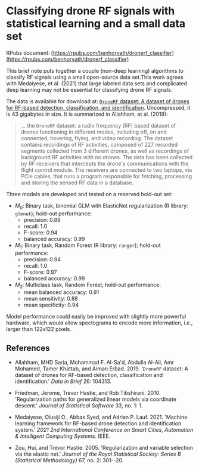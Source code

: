 # Classifying drone RF signals with statistical learning and a small data set

RPubs document: [https://rpubs.com/benhorvath/dronerf_classifier](https://rpubs.com/benhorvath/dronerf_classifier)

This brief note puts together a couple (non-deep learning) algorithms to classify RF signals using a small open-source data set.This work agrees with Medaiyese, et al. (2021) that large labeled data sets and complicated deep learning may not be essential for classifying drone RF signals.

The data is available for download at: [`DroneRF` dataset: A dataset of drones for RF-based detection, classification, and identification](https://data.mendeley.com/datasets/f4c2b4n755/1). Uncompressed, it is 43 gigabytes in size. It is summarized in Allahham, et al. (2019):

> ... the `DroneRF` dataset: a radio frequency (RF) based dataset of drones functioning in different modes, including off, on and connected, hovering, flying, and video recording. The dataset contains recordings of RF activities, composed of 227 recorded segments collected from 3 different drones, as well as recordings of background RF activities with no drones. The data has been collected by RF receivers that intercepts the drone's communications with the flight control module. The receivers are connected to two laptops, via PCIe cables, that runs a program responsible for fetching, processing and storing the sensed RF data in a database. 

Three models are developed and tested on a reserved hold-out set:

* $M_0$: Binary task, binomial GLM with ElasticNet regularization (R library: `glmnet`); hold-out performance:
  - precision: 0.89
  - recall: 1.0
  - F-score: 0.94
  - balanced accuracy: 0.99
* $M_1$: Binary task, Random Forest (R library: `ranger`); hold-out performance:
  - precision: 0.94
  - recall: 1.0
  - F-score: 0.97
  - balanced accuracy: 0.99
* $M_2$: Multiclass task, Random Forest; hold-out performance:
  - mean balanced accuracy: 0.91
  - mean sensitivity: 0.88
  - mean specificity: 0.94

Model performance could easily be improved with slightly more powerful hardware, which would allow spectograms to encode more information, i.e., larger than $122 x 122$ pixels.


## References

* Allahham, MHD Saria, Mohammad F. Al-Sa'd, Abdulla Al-Ali, Amr Mohamed, Tamer Khattab, and Aiman Erbad. 2019. '`DroneRF` dataset: A dataset of drones for RF-based detection, classification and identification.' _Data in Brief_ 26: 104313.

* Friedman, Jerome, Trevor Hastie, and Rob Tibshirani. 2010. 'Regularization paths for generalized linear models via coordinate descent.' _Journal of Statistical Software_ 33, no. 1: 1.

* Medaiyese, Olusiji O., Abbas Syed, and Adrian P. Lauf. 2021. 'Machine learning framework for RF-based drone detection and identification system.' _2021 2nd International Conference on Smart Cities, Automation \& Intelligent Computing Systems_. IEEE.

* Zou, Hui, and Trevor Hastie. 2005. 'Regularization and variable selection via the elastic net.' _Journal of the Royal Statistical Society: Series B (Statistical Methodology)_ 67, no. 2: 301--20.